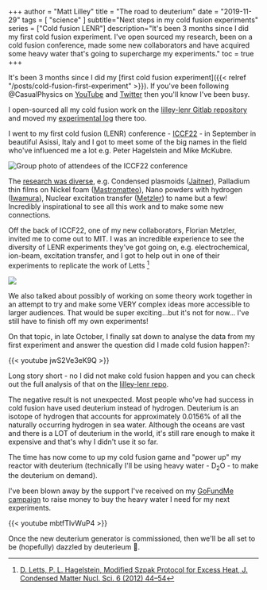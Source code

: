 +++
author = "Matt Lilley"
title = "The road to deuterium"
date = "2019-11-29"
tags = [
    "science"
]
subtitle="Next steps in my cold fusion experiments"
series = ["Cold fusion LENR"]
description="It's been 3 months since I did my first cold fusion experiment. I've open sourced my research, been on a cold fusion conference, made some new collaborators and have acquired some heavy water that's going to supercharge my experiments."
toc = true
+++


It's been 3 months since I did my [first cold fusion experiment]({{< relref "/posts/cold-fusion-first-experiment" >}}). If you've been following @CasualPhysics on [YouTube](https://www.youtube.com/playlist?list=PLjvHqB5pIFEzQ7qfOdoxW60B0F7OThnW-) and [Twitter](https://twitter.com/CasualPhysics) then you'll know I've been busy. 

I open-sourced all my cold fusion work on the [lilley-lenr Gitlab repository](https://gitlab.com/mklilley/lenr) and moved my [experimental log](https://gitlab.com/mklilley/lenr/-/issues) there too.

I went to my first cold fusion (LENR) conference - [ICCF22](https://iscmns.org/iccf22/) - in September in beautiful Asissi, Italy and I got to meet some of the big names in the field who've influenced me a lot e.g. Peter Hagelstein and Mike McKubre. 

![Group photo of attendees of the ICCF22 conference](iccf22-group.jpg "Original at https://iscmns.org/iccf22/photos-ruby-carat/")

The [research was diverse](https://iscmns.org/iccf22/program/), e.g. Condensed plasmoids ([Jaitner](https://www.youtube.com/watch?v=Gl9paQbjywk&list=PLpEPF2v_du9RBqvUxxOpoO2GSquUjzn2r)), Palladium thin films on Nickel foam ([Mastromatteo](https://www.youtube.com/watch?v=-gZrlxsFT7M&list=PLpEPF2v_du9RBqvUxxOpoO2GSquUjzn2r)), Nano powders with hydrogen ([Iwamura](https://www.youtube.com/watch?v=PwWLcmNieVY&list=PLpEPF2v_du9RBqvUxxOpoO2GSquUjzn2r)), Nuclear excitation transfer ([Metzler](https://www.youtube.com/watch?v=dDIZF9T9Umo&list=PLpEPF2v_du9RBqvUxxOpoO2GSquUjzn2r)) to name but a few! Incredibly inspirational to see all this work and to make some new connections.

Off the back of ICCF22, one of my new collaborators, Florian Metzler, invited me to come out to MIT. I was an incredible experience to see the diversity of LENR experiments they've got going on, e.g. electrochemical, ion-beam, excitation transfer, and I got to help out in one of their experiments to replicate the work of Letts [^1]

![](matt-florian-sadie-mit.jpg)

We also talked about possibly of working on some theory work together in an attempt to try and make some VERY complex ideas more accessible to larger audiences. That would be super exciting...but it's not for now... I've still have to finish off my own experiments!

On that topic, in late October, I finally sat down to analyse the data from my first experiment and answer the question did I made cold fusion happen?:

{{< youtube jwS2Ve3eK9Q >}}

Long story short - no I did not make cold fusion happen and you can check out the full analysis of that on the [lilley-lenr repo](https://gitlab.com/mklilley/lenr/-/blob/work-in-progress/code/20190823-NiMesh-PdBurnish-H/temperature-modelling.ipynb). 

The negative result is not unexpected. Most people who've had success in cold fusion have used deuterium instead of hydrogen. Deuterium is an isotope of hydrogen that accounts for approximately 0.0156% of all the naturally occurring hydrogen in sea water. Although the oceans are vast and there is a LOT of deuterium in the world, it's still rare enough to make it expensive and that's why I didn't use it so far.

The time has now come to up my cold fusion game and "power up" my reactor with deuterium (technically I'll be using heavy water - D<sub>2</sub>O - to make the deuterium on demand). 

I've been blown away by the support I've received on my [GoFundMe campaign](https://www.gofundme.com/f/heavy-water-needed-for-cold-fusion-research) to raise money to buy the heavy water I need for my next experiments.

{{< youtube mbtfTIvWuP4 >}}

Once the new deuterium generator is commissioned, then we'll be all set to be (hopefully) dazzled by deuterieum 🤞.






[^1]: [D. Letts, P. L. Hagelstein, Modified Szpak Protocol for Excess Heat, J. Condensed Matter Nucl. Sci. 6 (2012) 44–54](https://lenr-canr.org/acrobat/BiberianJPjcondensede.pdf#page=53)

